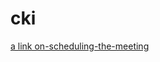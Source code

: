 # cki

[a link on-scheduling-the-meeting]([https://github.com/user/repo/blob/branch/other_file.md](https://raxmice.github.io/cki/on-scheduling-the-meeting.html))
